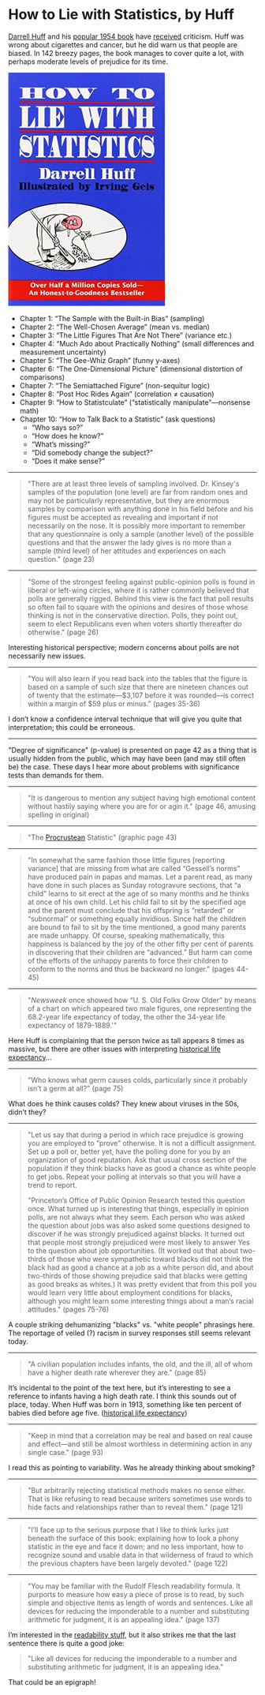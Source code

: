 # How to Lie with Statistics, by Huff

[Darrell Huff][] and his [popular 1954 book][] have [received][]
criticism. Huff was wrong about cigarettes and cancer, but he did warn
us that people are biased. In 142 breezy pages, the book manages to
cover quite a lot, with perhaps moderate levels of prejudice for its
time.

[Darrell Huff]: https://en.wikipedia.org/wiki/Darrell_Huff
[popular 1954 book]: https://en.wikipedia.org/wiki/How_to_Lie_with_Statistics
[received]: /20210330-how_to_make_the_world_add_up_by_harford/


![cover](cover.jpg)


 * Chapter 1: “The Sample with the Built-in Bias” (sampling)
 * Chapter 2: “The Well-Chosen Average” (mean vs. median)
 * Chapter 3: “The Little Figures That Are Not There” (variance etc.)
 * Chapter 4: “Much Ado about Practically Nothing” (small differences and measurement uncertainty)
 * Chapter 5: “The Gee-Whiz Graph” (funny y-axes)
 * Chapter 6: “The One-Dimensional Picture” (dimensional distortion of comparisons)
 * Chapter 7: “The Semiattached Figure” (non-sequitur logic)
 * Chapter 8: “Post Hoc Rides Again” (correlation ≠ causation)
 * Chapter 9: “How to Statistculate” (“statistically
   manipulate”—nonsense math)
 * Chapter 10: “How to Talk Back to a Statistic” (ask questions)
     * “Who says so?”
     * “How does he know?”
     * “What’s missing?”
     * “Did somebody change the subject?”
     * “Does it make sense?”


---

> "There are at least three levels of sampling involved. Dr. Kinsey's
> samples of the population (one level) are far from random ones and
> may not be particularly representative, but they are enormous
> samples by comparison with anything done in his field before and his
> figures must be accepted as revealing and important if not
> necessarily on the nose. It is possibly more important to remember
> that any questionnaire is only a sample (another level) of the
> possible questions and that the answer the lady gives is no more
> than a sample (third level) of her attitudes and experiences on each
> question." (page 23)


---

> "Some of the strongest feeling against public-opinion polls is found
> in liberal or left-wing circles, where it is rather commonly
> believed that polls are generally rigged. Behind this view is the
> fact that poll results so often fail to square with the opinions and
> desires of those whose thinking is not in the conservative
> direction. Polls, they point out, seem to elect Republicans even
> when voters shortly thereafter do otherwise." (page 26)

Interesting historical perspective; modern concerns about polls are
not necessarily new issues.


---

> "You will also learn if you read back into the tables that the
> figure is based on a sample of such size that there are nineteen
> chances out of twenty that the estimate—$3,107 before it was
> rounded—is correct within a margin of $59 plus or minus." (pages
> 35-36)

I don’t know a confidence interval technique that will give you quite
that interpretation; this could be erroneous.


---

"Degree of significance" (p-value) is presented on page 42 as a thing
that is usually hidden from the public, which may have been (and may
still often be) the case. These days I hear more about problems with
significance tests than demands for them.


---

> "It is dangerous to mention any subject having high emotional
> content without hastily saying where you are for or agin it." (page
> 46, amusing spelling in original)


---

> "The [Procrustean][] Statistic" (graphic page 43)

[Procrustean]: https://en.wikipedia.org/wiki/Procrustes


---

> "In somewhat the same fashion those little figures
> [reporting variance] that are missing from what are called
> “Gessell’s norms” have produced pain in papas and mamas. Let a
> parent read, as many have done in such places as Sunday rotogravure
> sections, that “a child” learns to sit erect at the age of so many
> months and he thinks at once of his own child. Let his child fail to
> sit by the specified age and the parent must conclude that his
> offspring is “retarded” or “subnormal” or something equally
> invidious. Since half the children are bound to fail to sit by the
> time mentioned, a good many parents are made unhappy. Of course,
> speaking mathematically, this happiness is balanced by the joy of
> the other fifty per cent of parents in discovering that their
> children are “advanced.” But harm can come of the efforts of the
> unhappy parents to force their children to conform to the norms and
> thus be backward no longer." (pages 44-45)


---

> "_Newsweek_ once showed how “U. S. Old Folks Grow Older” by means of
> a chart on which appeared two male figures, one representing the
> 68.2-year life expectancy of today, the other the 34-year life
> expectancy of 1879-1889.'"

Here Huff is complaining that the person twice as tall appears 8 times
as massive, but there are other issues with interpreting
[historical life expectancy][]...

[historical life expectancy]: /20200806-life_expectancy_is_historically_misleading/


---

> "Who knows what germ causes colds, particularly since it probably
> isn’t a germ at all?" (page 75)

What does he think causes colds? They knew about viruses in the 50s,
didn’t they?


---

> "Let us say that during a period in which race prejudice is growing
> you are employed to “prove” otherwise. It is not a difficult
> assignment. Set up a poll or, better yet, have the polling done for
> you by an organization of good reputation. Ask that usual cross
> section of the population if they think blacks have as good a chance
> as white people to get jobs. Repeat your polling at intervals so
> that you will have a trend to report.
>
> "Princeton’s Office of Public Opinion Research tested this question
> once. What turned up is interesting that things, especially in
> opinion polls, are not always what they seem. Each person who was
> asked the question about jobs was also asked some questions designed
> to discover if he was strongly prejudiced against blacks. It turned
> out that people most strongly prejudiced were most likely to answer
> Yes to the question about job opportunities. (It worked out that
> about two-thirds of those who were sympathetic toward blacks did not
> think the black had as good a chance at a job as a white person did,
> and about two-thirds of those showing prejudice said that blacks
> were getting as good breaks as whites.) It was pretty evident that
> from this poll you would learn very little about employment
> conditions for blacks, although you might learn some interesting
> things about a man’s racial attitudes." (pages 75-76)

A couple striking dehumanizing "blacks" vs. "white people" phrasings
here. The reportage of veiled (?) racism in survey responses still
seems relevant today.


---

> "A civilian population includes infants, the old, and the ill, all
> of whom have a higher death rate wherever they are." (page 85)

It’s incidental to the point of the text here, but it’s interesting to
see a reference to infants having a high death rate. I think this
sounds out of place, today. When Huff was born in 1913, something like
ten percent of babies died before age five.
([historical life expectancy][])


---

> "Keep in mind that a correlation may be real and based on real cause
> and effect—and still be almost worthless in determining action in
> any single case." (page 93)

I read this as pointing to variability. Was he already thinking about
smoking?


---

> "But arbitrarily rejecting statistical methods makes no sense
> either. That is like refusing to read because writers sometimes use
> words to hide facts and relationships rather than to reveal them."
> (page 121)


---

> "I’ll face up to the serious purpose that I like to think lurks just
> beneath the surface of this book: explaining how to look a phony
> statistic in the eye and face it down; and no less important, how to
> recognize sound and usable data in that wilderness of fraud to which
> the previous chapters have been largely devoted." (page 122)


---

> "You may be familiar with the Rudolf Flesch readability formula. It
> purports to measure how easy a piece of prose is to read, by such
> simple and objective items as length of words and sentences. Like
> all devices for reducing the imponderable to a number and
> substituting arithmetic for judgment, it is an appealing idea."
> (page 137)

I’m interested in the [readability stuff][], but it also strikes me
that the last sentence there is quite a good joke:

[readability stuff]: https://en.wikipedia.org/wiki/Flesch%E2%80%93Kincaid_readability_tests

> "Like all devices for reducing the imponderable to a number and
> substituting arithmetic for judgment, it is an appealing idea."

That could be an epigraph!
